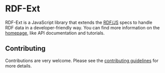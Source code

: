 # RDF-Ext

RDF-Ext is a JavaScript library that extends the [RDF/JS](http://rdf.js.org/) specs to handle RDF data in a developer-friendly way.
You can find more information on the [homepage](https://rdf-ext.org/), like API documentation and tutorials.

## Contributing

Contributions are very welcome.
Please see the [contributing guidelines](https://github.com/bergos/open-source-software/blob/master/CONTRIBUTING.md) for more details.  
